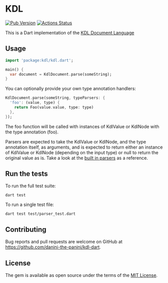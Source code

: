 # KDL

[![Pub Version](https://img.shields.io/pub/v/kdl)](https://pub.dev/packages/kdl)
[![Actions Status](https://github.com/danini-the-panini/kdl-dart/workflows/Dart/badge.svg)](https://github.com/jellymann/kdl-dart/actions)

This is a Dart implementation of the [KDL Document Language](https://kdl.dev)

## Usage

```dart
import 'package:kdl/kdl.dart';

main() {
  var document = KdlDocument.parse(someString);
}
```

You can optionally provide your own type annotation handlers:

```dart
KdlDocument.parse(someString, typeParsers: {
  'foo': (value, type) {
    return Foo(value.value, type: type)
  },
});
```

The foo function will be called with instances of KdlValue or KdlNode with the type annotation (foo).

Parsers are expected to take the KdlValue or KdlNode, and the type annotation itself, as arguments, and is expected to return either an instance of KdlValue or KdlNode (depending on the input type) or null to return the original value as is. Take a look at the [built in parsers](lib/src/types) as a reference.


## Run the tests

To run the full test suite:

```
dart test
```

To run a single test file:

```
dart test test/parser_test.dart
```

## Contributing

Bug reports and pull requests are welcome on GitHub at https://github.com/danini-the-panini/kdl-dart.


## License

The gem is available as open source under the terms of the [MIT License](https://opensource.org/licenses/MIT).
